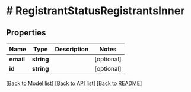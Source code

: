# # RegistrantStatusRegistrantsInner

## Properties

Name | Type | Description | Notes
------------ | ------------- | ------------- | -------------
**email** | **string** |  | [optional]
**id** | **string** |  | [optional]

[[Back to Model list]](../../README.md#models) [[Back to API list]](../../README.md#endpoints) [[Back to README]](../../README.md)
